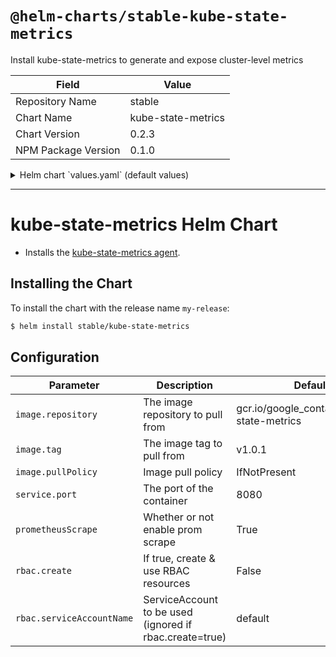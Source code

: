 # `@helm-charts/stable-kube-state-metrics`

Install kube-state-metrics to generate and expose cluster-level metrics

| Field               | Value              |
| ------------------- | ------------------ |
| Repository Name     | stable             |
| Chart Name          | kube-state-metrics |
| Chart Version       | 0.2.3              |
| NPM Package Version | 0.1.0              |

<details>

<summary>Helm chart `values.yaml` (default values)</summary>

```yaml
# Default values for kube-state-metrics.
prometheusScrape: true
image:
  repository: gcr.io/google_containers/kube-state-metrics
  tag: v1.0.1
  pullPolicy: IfNotPresent
service:
  port: 8080
rbac:
  # If true, create & use RBAC resources
  create: false
  # Ignored if rbac.create is true
  serviceAccountName: default
```

</details>

---

# kube-state-metrics Helm Chart

- Installs the [kube-state-metrics agent](https://github.com/kubernetes/kube-state-metrics).

## Installing the Chart

To install the chart with the release name `my-release`:

```bash
$ helm install stable/kube-state-metrics
```

## Configuration

| Parameter                 | Description                                             | Default                                     |
| ------------------------- | ------------------------------------------------------- | ------------------------------------------- |
| `image.repository`        | The image repository to pull from                       | gcr.io/google_containers/kube-state-metrics |
| `image.tag`               | The image tag to pull from                              | v1.0.1                                      |
| `image.pullPolicy`        | Image pull policy                                       | IfNotPresent                                |
| `service.port`            | The port of the container                               | 8080                                        |
| `prometheusScrape`        | Whether or not enable prom scrape                       | True                                        |
| `rbac.create`             | If true, create & use RBAC resources                    | False                                       |
| `rbac.serviceAccountName` | ServiceAccount to be used (ignored if rbac.create=true) | default                                     |
